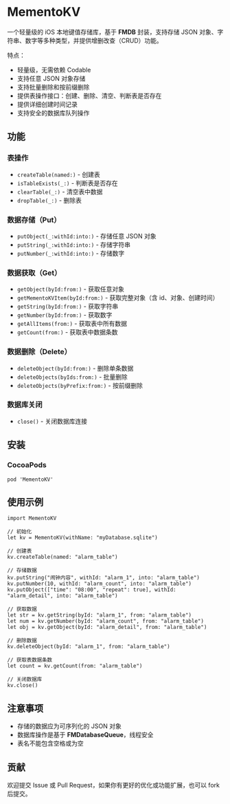 # MementoKV

一个轻量级的 iOS 本地键值存储库，基于 **FMDB** 封装，支持存储 JSON 对象、字符串、数字等多种类型，并提供增删改查（CRUD）功能。

特点：

- 轻量级，无需依赖 Codable
- 支持任意 JSON 对象存储
- 支持批量删除和按前缀删除
- 提供表操作接口：创建、删除、清空、判断表是否存在
- 提供详细创建时间记录
- 支持安全的数据库队列操作



## 功能

### 表操作

- `createTable(named:)` - 创建表
- `isTableExists(_:)` - 判断表是否存在
- `clearTable(_:)` - 清空表中数据
- `dropTable(_:)` - 删除表

### 数据存储（Put）

- `putObject(_:withId:into:)` - 存储任意 JSON 对象
- `putString(_:withId:into:)` - 存储字符串
- `putNumber(_:withId:into:)` - 存储数字

### 数据获取（Get）

- `getObject(byId:from:)` - 获取任意对象
- `getMementoKVItem(byId:from:)` - 获取完整对象（含 id、对象、创建时间）
- `getString(byId:from:)` - 获取字符串
- `getNumber(byId:from:)` - 获取数字
- `getAllItems(from:)` - 获取表中所有数据
- `getCount(from:)` - 获取表中数据条数

### 数据删除（Delete）

- `deleteObject(byId:from:)` - 删除单条数据
- `deleteObjects(byIds:from:)` - 批量删除
- `deleteObjects(byPrefix:from:)` - 按前缀删除

### 数据库关闭

- `close()` - 关闭数据库连接



## 安装

### CocoaPods

```
pod 'MementoKV'
```



## 使用示例

```
import MementoKV

// 初始化
let kv = MementoKV(withName: "myDatabase.sqlite")

// 创建表
kv.createTable(named: "alarm_table")

// 存储数据
kv.putString("闹钟内容", withId: "alarm_1", into: "alarm_table")
kv.putNumber(10, withId: "alarm_count", into: "alarm_table")
kv.putObject(["time": "08:00", "repeat": true], withId: "alarm_detail", into: "alarm_table")

// 获取数据
let str = kv.getString(byId: "alarm_1", from: "alarm_table")
let num = kv.getNumber(byId: "alarm_count", from: "alarm_table")
let obj = kv.getObject(byId: "alarm_detail", from: "alarm_table")

// 删除数据
kv.deleteObject(byId: "alarm_1", from: "alarm_table")

// 获取表数据条数
let count = kv.getCount(from: "alarm_table")

// 关闭数据库
kv.close()
```



## 注意事项

- 存储的数据应为可序列化的 JSON 对象
- 数据库操作是基于 **FMDatabaseQueue**，线程安全
- 表名不能包含空格或为空



## 贡献

欢迎提交 Issue 或 Pull Request，如果你有更好的优化或功能扩展，也可以 fork 后提交。

